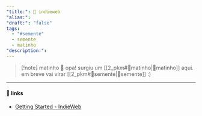 ```yaml
---
"title:": 🌱 indieweb
"alias:": 
"draft:": "false"
tags:
  - "#semente"
  - semente
  - matinho
"description:":
---
```

>[!note] matinho 🌿
>opa! surgiu um [[2_pkm#🌿matinho|🌿matinho]] aqui. em breve vai virar  [[2_pkm#🌱semente|🌱semente]] :)

----
#### 🔗 links
- [Getting Started - IndieWeb](https://indieweb.org/Getting_Started)